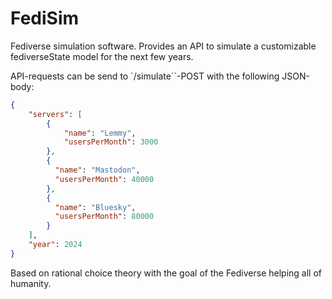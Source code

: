 # FediSim

Fediverse simulation software.
Provides an API to simulate a customizable fediverseState model for the next few years.

API-requests can be send to `/simulate``-POST with the following JSON-body:

```json
{
    "servers": [
        {
            "name": "Lemmy",
            "usersPerMonth": 3000
        },
        {
          "name": "Mastodon",
          "usersPerMonth": 40000
        },
        {
          "name": "Bluesky",
          "usersPerMonth": 80000
        }
    ],
    "year": 2024
}
```

Based on rational choice theory with the goal of the Fediverse helping all of humanity.
